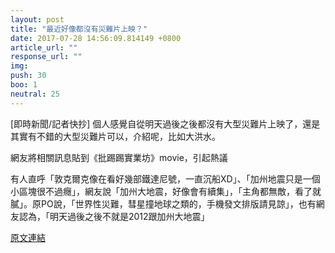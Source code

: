 ```yaml
---
layout: post
title: "最近好像都沒有災難片上映？"
date: 2017-07-28 14:56:09.814149 +0800
article_url: ""
response_url: ""
img: 
push: 30
boo: 1
neutral: 25
---
```


[即時新聞/記者快抄] 個人感覺自從明天過後之後都沒有大型災難片上映了，還是其實有不錯的大型災難片可以，介紹呢，比如大洪水。

網友將相關訊息貼到《批踢踢實業坊》movie，引起熱議

有人直呼「敦克爾克像在看好幾部鐵達尼號，一直沉船XD」、「加州地震只是一個小區塊很不過癮」，網友說「加州大地震，好像會有續集」，「主角都無敵，看了就膩」。原PO說，「世界性災難，彗星撞地球之類的，手機發文排版請見諒」，也有網友認為，「明天過後之後不就是2012跟加州大地震」

<a href = "https://www.ptt.cc/bbs/movie/M.1501207417.A.029.html">原文連結</a>

